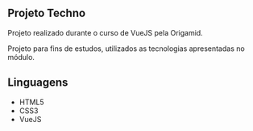 <h2>Projeto Techno</h2>

<p>Projeto realizado durante o curso de VueJS pela Origamid.</p>
<p>Projeto para fins de estudos, utilizados as tecnologias apresentadas no módulo.</p>

<h2>Linguagens</h2>

<ul>
  <li>HTML5</li>
  <li>CSS3</li>
  <li>VueJS</li>
</ul>
